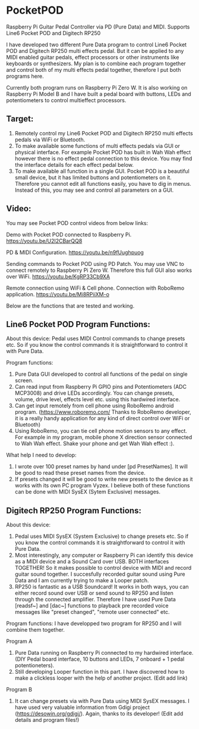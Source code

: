 # PocketPOD
Raspberry Pi Guitar Pedal Controller via PD (Pure Data) and MIDI. Supports Line6 Pocket POD and Digitech RP250

I have developed two different Pure Data program to control Line6 Pocket POD and Digitech RP250 multi effects pedal. But it can be applied to any MIDI enabled guitar pedals, effect processors or other instruments like keyboards or synthesizers.
My plan is to combine each program together and control both of my multi effects pedal together, therefore I put both programs here. 

Currently both program runs on Raspberry Pi Zero W. It is also working on Raspberry Pi Model B and I have built a pedal board with buttons, LEDs and potentiometers to control multieffect processors.

Target:
-------
1. Remotely control my Line6 Pocket POD and Digitech RP250 multi effects pedals via WiFi or Bluetooth.
2. To make available some functions of multi effects pedals via GUI or physical interface. For example Pocket POD has built in Wah Wah effect however there is no effect pedal connection to this device. You may find the interface details for each effect pedal below.
3. To make available all function in a single GUI. Pocket POD is a beautiful small device, but it has limited buttons and potentiometers on it. Therefore you cannot edit all functions easily, you have to dig in menus. Instead of this, you may see and control all parameters on a GUI. 

Video:
------
You may see Pocket POD control videos from below links:

Demo with Pocket POD connected to Raspberry Pi.
https://youtu.be/U2I2CBarQQ8

PD & MIDI Configuration.
https://youtu.be/n9fUughpuog

Sending commands to Pocket POD using PD Patch. You may use VNC to connect remotely to Raspberry Pi Zero W. Therefore this full GUI also works over WiFi.
https://youtu.be/KgRP33Cb9XA

Remote connection using WiFi & Cell phone. Connection with RoboRemo application.
https://youtu.be/Mi8RPiiXM-o



Below are the functions that are tested and working.

Line6 Pocket POD Program Functions:
------------------------------------

About this device: Pedal uses MIDI Control commands to change presets etc. So if you know the control commands it is straightforward to control it with Pure Data.

Program functions:
1. Pure Data GUI developed to control all functions of the pedal on single screen.
2. Can read input from Raspberry Pi GPIO pins and Potentiometers (ADC MCP3008) and drive LEDs accordingly. You can change presets, volume, drive level, effects level etc. using this hardwired interface.
3. Can get input remotely from cell phone using RoboRemo android program. (https://www.roboremo.com/ Thanks to RoboRemo developer, it is a really handy application for any kind of direct control over WiFi or Bluetooth)
4. Using RoboRemo, you can tie cell phone motion sensors to any effect. For example in my program, mobile phone X direction sensor connected to Wah Wah effect. Shake your phone and get Wah Wah effect :).

What help I need to develop: 
1. I wrote over 100 preset names by hand under [pd PresetNames]. It will be good to read these preset names from the device.
2. If presets changed it will be good to write new presets to the device as it works with its own PC program Vyzex.
I believe both of these functions can be done with MIDI SysEX (Sytem Exclusive) messages.

Digitech RP250 Program Functions:
----------------------------------

About this device: 
1. Pedal uses MIDI SysEX (System Exclusive) to change presets etc. So if you know the control commands it is straightforward to control it with Pure Data.
2. Most interestingly, any computer or Raspberry Pi can identify this device as a MIDI device and a Sound Card over USB. BOTH interfaces TOGETHER! So it makes possible to control device with MIDI and record guitar sound together. I succesfully recorded guitar sound using Pure Data and I am currently trying to make a Looper patch.
3. RP250 is fantastic as a USB Soundcard! It works in both ways, you can either record sound over USB or send sound to RP250 and listen through the connected amplifier. Therefore I have used Pure Data [readsf~] and [dac~] functions to playback pre recorded voice messages like "preset changed", "remote user connected" etc.

Program functions:
I have developped two program for RP250 and I will combine them together.

Program A
1. Pure Data running on Raspberry Pi connected to my hardwired interface. (DIY Pedal board interface, 10 buttons and LEDs, 7 onboard + 1 pedal potentioneters).
2. Still developing Looper function in this part. I have discovered how to make a clickless looper with the help of another project. (Edit add link)

Program B
1. It can change presets via with Pure Data using MIDI SysEX messages. I have used very valuable information from Gdigi project (https://desowin.org/gdigi/). Again, thanks to its developer!
(Edit add details and program files!)
